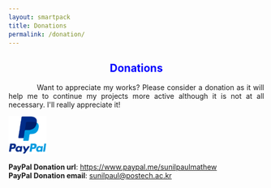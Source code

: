 ```yaml
---
layout: smartpack
title: Donations
permalink: /donation/
---
```


<style>
    tab1 { padding-left: 4em; }
</style>

<h2 style="color: blue; text-align: center">Donations</h2>

<p style="text-align: justify;"><tab1>Want to appreciate my works? Please consider a donation as it will help me to continue my projects more active although it is not at all necessary. I'll really appreciate it!</tab1></p>

<p><a href="https://www.paypal.me/sunilpaulmathew" target="_blank"><img src="https://github.com/SmartPack/SmartPack.github.io/blob/master/asset/pic005.png?raw=true" alt="" width="75" height="75" /></a></p>

<p><strong>PayPal Donation url</strong>: <a href="https://www.paypal.me/sunilpaulmathew" target="_blank">https://www.paypal.me/sunilpaulmathew</a><br><strong>PayPal Donation  email</strong>: <a href="mailto:sunilpaul@postech.ac.kr">sunilpaul@postech.ac.kr</a></p>
